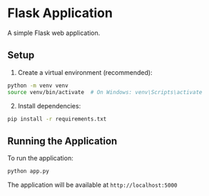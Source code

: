 # Flask Application

A simple Flask web application.

## Setup

1. Create a virtual environment (recommended):

```bash
python -m venv venv
source venv/bin/activate  # On Windows: venv\Scripts\activate
```

2. Install dependencies:

```bash
pip install -r requirements.txt
```

## Running the Application

To run the application:

```bash
python app.py
```

The application will be available at `http://localhost:5000`
